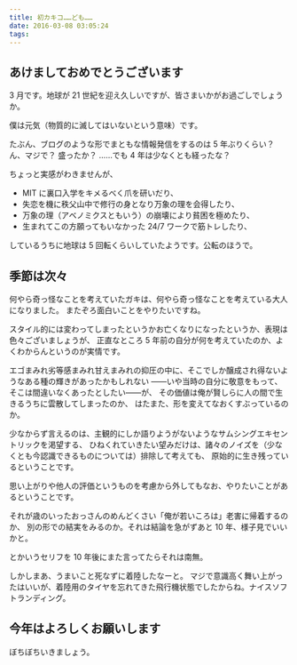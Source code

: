 ```yaml
---
title: 初カキコ……ども……
date: 2016-03-08 03:05:24
tags:
---
```


## あけましておめでとうございます

3 月です。地球が 21 世紀を迎え久しいですが、皆さまいかがお過ごしでしょうか。

僕は元気（物質的に滅してはいないという意味）です。

たぶん、ブログのような形でまともな情報発信をするのは 5 年ぶりくらい？ ん、マジで？ 盛ったか？ ……でも 4 年は少なくとも経ったな？

ちょっと実感がわきませんが、

- MIT に裏口入学をキメるべく爪を研いだり、
- 失恋を機に秩父山中で修行の身となり万象の理を会得したり、
- 万象の理（アベノミクスともいう）の崩壊により貧困を極めたり、
- 生まれてこの方願ってもいなかった 24/7 ワークで筋トレしたり、

しているうちに地球は 5 回転くらいしていたようです。公転のほうで。

## 季節は次々

何やら奇っ怪なことを考えていたガキは、何やら奇っ怪なことを考えている大人になりました。
またぞろ面白いことをやりたいですね。

スタイル的には変わってしまったというかお亡くなりになったというか、表現は色々ございましょうが、
正直なところ 5 年前の自分が何を考えていたのか、よくわからんというのが実情です。

エゴまみれ劣等感まみれ甘えまみれの抑圧の中に、そこでしか醸成され得ないようなある種の輝きがあったかもしれない
――いや当時の自分に敬意をもって、そこは間違いなくあったとしたい――が、
その価値は俺が賢しらに人の間で生きるうちに雲散してしまったのか、
はたまた、形を変えてなおくすぶっているのか。

少なからず言えるのは、主観的にしか語りようがないようなサムシングエキセントリックを渇望する、
ひねくれていきたい望みだけは、諸々のノイズを（少なくとも今認識できるものについては）排除して考えても、
原始的に生き残っているということです。

思い上がりや他人の評価というものを考慮から外してもなお、やりたいことがあるということです。

それが歳のいったおっさんのめんどくさい「俺が若いころは」老害に帰着するのか、
別の形での結実をみるのか。それは結論を急がずあと 10 年、様子見でいいかと。

とかいうセリフを 10 年後にまた言ってたらそれは南無。

しかしまあ、うまいこと死なずに着陸したなーと。
マジで意識高く舞い上がったはいいが、着陸用のタイヤを忘れてきた飛行機状態でしたからね。ナイスソフトランディング。

## 今年はよろしくお願いします

ぼちぼちいきましょう。
